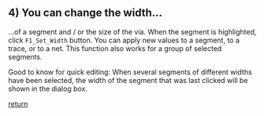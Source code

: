 ## 4) You can change the width...

...of a segment and / or the size of the via. When the segment is highlighted, click `F1_Set_Width` button. You can apply new values to a segment, to a trace, or to a net. This function also works for a group of selected segments. 

Good to know for quick editing: When several segments of different widths have been selected, the width of the segment that was last clicked will be shown in the dialog box.

[return](How_to.md)
